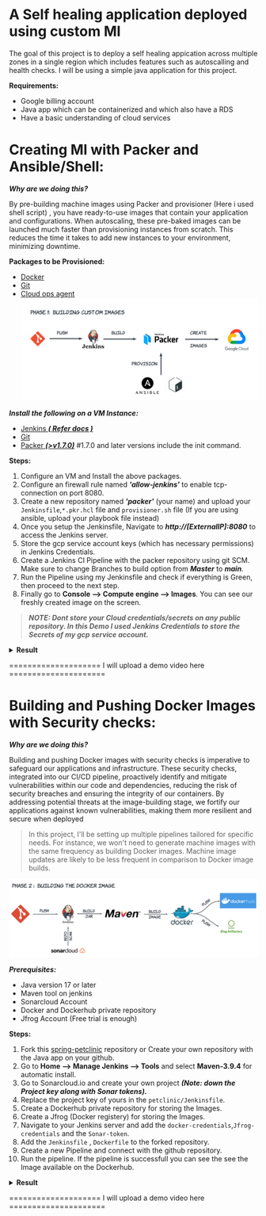 # A Self healing application deployed using custom MI
The goal of this project is to deploy a self healing appication across multiple zones in a single region which includes features such as autoscalling and health checks. I will be using a simple java application for this project.
  
**Requirements:**
+ Google billing account
+ Java app which can be containerized and which also have a RDS
+ Have a basic understanding of cloud services

# Creating MI with Packer and Ansible/Shell:

***Why are we doing this?***

By pre-building machine images using Packer and provisioner (Here i used shell script) , you have ready-to-use images that contain your application and configurations. When autoscaling, these pre-baked images can be launched much faster than provisioning instances from scratch. This reduces the time it takes to add new instances to your environment, minimizing downtime.

**Packages to be Provisioned:**
+  [Docker](https://docs.docker.com/get-docker/)
+  [Git](https://git-scm.com/downloads)
+  [Cloud ops agent](https://cloud.google.com/stackdriver/docs/solutions/agents/ops-agent)
![phase_1](images/phase_1.png)

***Install the following on a VM Instance:***
+ [Jenkins ***( Refer docs )***](https://www.jenkins.io/download/)
+ [Git](https://git-scm.com/downloads)
+ [Packer ***(>v1.7.0)***](https://www.packer.io/) #1.7.0 and later versions include the init command.

**Steps:**
1. Configure an VM and Install the above packages.
2. Configure an firewall rule named ***'allow-jenkins'*** to enable tcp-connection on port 8080.
3. Create a new repository named ***'packer'*** (your name) and upload your `Jenkinsfile`,`*.pkr.hcl` file and `provisioner.sh` file (If you are using ansible, upload your playbook file instead) 
4. Once you setup the Jenkinsfile, Navigate to ***http://[ExternalIP]:8080*** to access the Jenkins server.
5. Store the gcp service account keys (which has necessary permissions) in Jenkins Credentials.
6. Create a Jenkins CI Pipeline with the packer repository using git SCM. Make sure to change Branches to build option from ***Master*** to ***main***.
7. Run the Pipeline using my Jenkinsfile and check if everything is Green, then proceed to the next step.
8. Finally go to **Console --> Compute engine --> Images**. You can see our freshly created image on the screen. 

 
> ***NOTE: Dont store your Cloud credentials/secrets on any public repository. In this Demo I used Jenkins Credentials to store the Secrets of my gcp service account.***

<details>
<summary><strong>Result</strong></summary>
<h3>Pipeline Successfull !!</h3>
<img src='images/jenkins-packer.png'>
<br>
<h3>Custom Image Created !!</h3>
<img src='images/packer-result.png'>
</details>

==================== I will upload a demo video here =====================

# Building and Pushing Docker Images with Security checks:
***Why are we doing this?***

Building and pushing Docker images with security checks is imperative to safeguard our applications and infrastructure. These security checks, integrated into our CI/CD pipeline, proactively identify and mitigate vulnerabilities within our code and dependencies, reducing the risk of security breaches and ensuring the integrity of our containers. By addressing potential threats at the image-building stage, we fortify our applications against known vulnerabilities, making them more resilient and secure when deployed

> In this project, I'll be setting up multiple pipelines tailored for specific needs. For instance, we won't need to generate machine images with the same frequency as building Docker images. Machine image updates are likely to be less frequent in comparison to Docker image builds.

![phase_2](images/phase_2.png)

 ***Prerequisites:***
 + Java version 17 or later
 + Maven tool on jenkins
 + Sonarcloud Account
 + Docker and Dockerhub private repository
 + Jfrog Account (Free trial is enough)

**Steps:**
1. Fork this [spring-petclinic](https://github.com/spring-projects/spring-petclinic) repository or Create your own repository with the Java app on your github.
2. Go to **Home --> Manage Jenkins --> Tools** and select **Maven-3.9.4** for automatic install.
3. Go to Sonarcloud.io and create your own project ***(Note: down the Project key along with Sonar tokens).***
4. Replace the project key of yours in the `petclinic/Jenkinsfile`.
5. Create a Dockerhub private repository for storing the Images.
6. Create a Jfrog (Docker registery) for storing the Images.
7. Navigate to your Jenkins server and add the `docker-credentials`,`Jfrog-credentials` and the `Sonar-token`.
8. Add the `Jenkinsfile` , `Dockerfile` to the forked repository.
9. Create a new Pipeline and connect with the github repository.
10. Run the pipeline. If the pipeline is successfull you can see the see the Image available on the Dockerhub.

<details>
<summary><strong>Result</strong></summary>
<h3 padding-up=0>Sonar Cloud Scan Reports</h3>
<img src='images/scan-results.png'>
<br>
<h3>Pipeline successfull !!</h3>
<img src='images/jenkins-petclinic.png'>
<br>
<h3>Dockerhub updated!!</h3>
<img src='images/docker-petclinic.png'>
</details>

==================== I will upload a demo video here =====================
